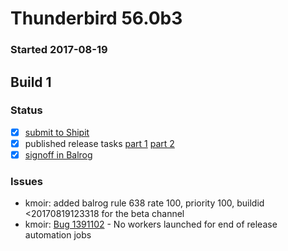 # Thunderbird 56.0b3

### Started 2017-08-19

## Build 1

### Status
- [x] [submit to Shipit](https://wiki.mozilla.org/Release:Release_Automation_on_Mercurial:Starting_a_Release#Submit_to_Ship_It)
- [x] published release tasks [part 1](https://wiki.mozilla.org/Release:Release_Automation_on_Mercurial:Updates_through_Shipping#Publish_in_Balrog) [part 2](https://wiki.mozilla.org/Release:Release_Automation_on_Mercurial:Updates_through_Shipping#Post-release_tasks)
- [x] [signoff in Balrog](../how-tos/relpro.md#3-signoffs)

### Issues
- kmoir: added balrog rule 638 rate 100, priority 100, buildid <20170819123318 for the beta channel
- kmoir: [Bug 1391102](https://bugzil.la/1391102) - No workers launched for end of release automation jobs


